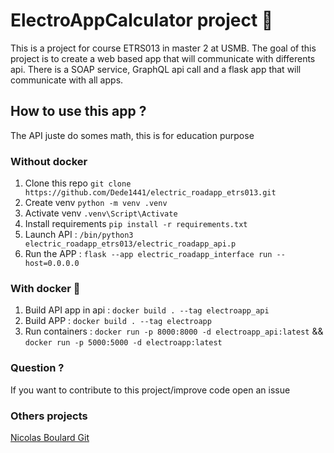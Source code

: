 # ElectroAppCalculator project 🚗

This is a project for course ETRS013 in master 2 at USMB.
The goal of this project is to create a web based app that will communicate with differents api.
There is a SOAP service, GraphQL api call and a flask app that will communicate with all apps.

## How to use this app ?
The API juste do somes math, this is for education purpose

### Without docker
1. Clone this repo `git clone https://github.com/Dede1441/electric_roadapp_etrs013.git`
2. Create venv `python -m venv .venv`
3. Activate venv `.venv\Script\Activate`
4. Install requirements `pip install -r requirements.txt`
5. Launch API : `/bin/python3 electric_roadapp_etrs013/electric_roadapp_api.p`
4. Run the APP : `flask --app electric_roadapp_interface run --host=0.0.0.0`



### With docker 🐋
1. Build API app in api  : `docker build . --tag electroapp_api`
2. Build APP : `docker build . --tag electroapp`
3. Run containers : `docker run -p 8000:8000 -d electroapp_api:latest` && `docker run -p 5000:5000 -d electroapp:latest`



### Question ?
If you want to contribute to this project/improve code open an issue


### Others projects 
[Nicolas Boulard Git](https://github.com/NicolasBoulard/carlee-frontend/)
